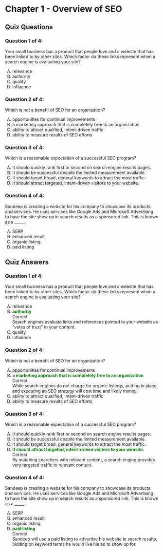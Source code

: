 # Chapter 1 - Overview of SEO
## Quiz Questions

### Question 1 of 4:
Your small business has a product that people love and a website that has been linked to by other sites. Which factor do these links represent when a search engine is evaluating your site?
<ol style="list-style-type:upper-alpha;">
  <li>relevance</li>
  <li>authority</li>
  <li>quality</li>
  <li>influence</li>
</ol>

### Question 2 of 4:
Which is not a benefit of SEO for an organization?

<ol style="list-style-type:upper-alpha;">
  <li>opportunities for continual improvements</li>
  <li>a marketing approach that is completely free to an organization</li>
  <li>ability to attract qualified, intent-driven traffic</li>
  <li>ability to measure results of SEO efforts</li>
</ol>

### Question 3 of 4:
Which is a reasonable expectation of a successful SEO program?

<ol style="list-style-type:upper-alpha;">
  <li>It should quickly rank first or second on search engine results pages.</li>
  <li>It should be successful despite the limited measurement available.</li>
  <li>It should target broad, general keywords to attract the most traffic.</li>
  <li>It should attract targeted, intent-driven visitors to your website.</li>
</ol>

### Question 4 of 4:
Sandeep is creating a website for his company to showcase its products and services. He uses services like Google Ads and Microsoft Advertising to have the site show up in search results as a sponsored link. This is known as a _____.

<ol style="list-style-type:upper-alpha;">
  <li>SERP</li>
  <li>enhanced result</li>
  <li>organic listing</li>
  <li>paid listing</li>
</ol>


## Quiz Answers

### Question 1 of 4:
Your small business has a product that people love and a website that has been linked to by other sites. Which factor do these links represent when a search engine is evaluating your site?
<ol style="list-style-type:upper-alpha;">
  <li>relevance</li>
  <li><strong style="color:green">authority</strong><br>
  Correct<br>
 Search engines evaluate links and references pointed to your website as "votes of trust" in your content.
  </li>
  <li>quality</li>
  <li>influence</li>
</ol>

### Question 2 of 4:
Which is not a benefit of SEO for an organization?
<ol style="list-style-type:upper-alpha;">
  <li>opportunities for continual improvements</li>
  <li><strong style="color:green">a marketing approach that is completely free to an organization</strong><br>
  Correct<br>
While search engines do not charge for organic listings, putting in place and executing an SEO strategy will cost time and likely money.</li>
  <li>ability to attract qualified, intent-driven traffic</li>
  <li>ability to measure results of SEO efforts</li>
</ol>


### Question 3 of 4:
Which is a reasonable expectation of a successful SEO program?
<ol style="list-style-type:upper-alpha;">
  <li>It should quickly rank first or second on search engine results pages.</li>
  <li>It should be successful despite the limited measurement available.</li>
  <li>It should target broad, general keywords to attract the most traffic.</li>
  <li><strong style="color:green">It should attract targeted, intent-driven visitors to your website.</strong><br>
Correct<br>
By matching searchers with relevant content, a search engine provides very targeted traffic to relevant content.</li>
</ol>


### Question 4 of 4:
Sandeep is creating a website for his company to showcase its products and services. He uses services like Google Ads and Microsoft Advertising to have the site show up in search results as a sponsored link. This is known as a _____.

<ol style="list-style-type:upper-alpha;">
  <li>SERP</li>
  <li>enhanced result</li>
  <li>organic listing</li>
  <li><strong style="color:green">paid listing</strong><br>
  Correct<br>
Sandeep will use a paid listing to advertise his website in search results, bidding on keyword terms he would like his ad to show up for.</li>
</ol>
